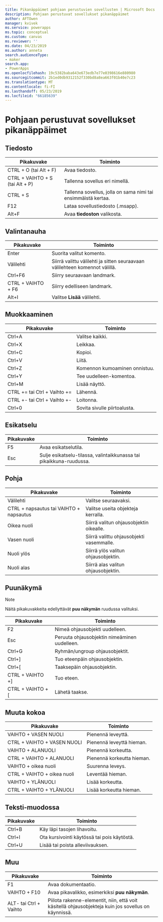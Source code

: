 ```yaml
---
title: Pikanäppäimet pohjaan perustuvien sovellusten | Microsoft Docs
description: Pohjaan perustuvat sovellukset pikanäppäimet
author: AFTOwen
manager: kvivek
ms.service: powerapps
ms.topic: conceptual
ms.custom: canvas
ms.reviewer: ''
ms.date: 04/23/2019
ms.author: anneta
search.audienceType:
- maker
search.app:
- PowerApps
ms.openlocfilehash: 19c5382baba643e673edb7e77e0398616e880980
ms.sourcegitcommit: 2b1ed0db9312152f330bd8a8ea663f01b40e7c23
ms.translationtype: MT
ms.contentlocale: fi-FI
ms.lasthandoff: 05/23/2019
ms.locfileid: "66185639"
---
```

# <a name="keyboard-shortcuts-for-canvas-apps"></a>Pohjaan perustuvat sovellukset pikanäppäimet

## <a name="file"></a>Tiedosto

| Pikakuvake | Toiminto |
|--|--|
| CTRL + O (tai Alt + F) | Avaa tiedosto. |
| CTRL + VAIHTO + S (tai Alt + P) | Tallenna sovellus eri nimellä. |
| CTRL + S | Tallenna sovellus, jolla on sama nimi tai ensimmäistä kertaa. |
| F12 | Lataa sovellustiedosto (.msapp). |
| Alt+F | Avaa **tiedoston** valikosta. |

## <a name="ribbon"></a>Valintanauha

| Pikakuvake | Toiminto |
|--|--|
| Enter | Suorita valitut komento. |
| Välilehti | Siirrä valittu välilehti ja sitten seuraavaan välilehteen komennot välillä. |
| Ctrl+F6 | Siirry seuraavaan landmark. |
| CTRL + VAIHTO + F6 | Siirry edelliseen landmark. |
| Alt+I | Valitse **Lisää** välilehti. |

## <a name="editing"></a>Muokkaaminen

| Pikakuvake | Toiminto |
|--|--|
| Ctrl+A | Valitse kaikki. |
| Ctrl+X | Leikkaa. |
| Ctrl+C | Kopioi. |
| Ctrl+V | Liitä. |
| Ctrl+Z | Komennon kumoaminen onnistuu. |
| Ctrl+Y | Tee uudelleen-komentoa. |
| Ctrl+M | Lisää näyttö. |
| CTRL += tai Ctrl + Vaihto += | Lähennä. |
| CTRL +- tai Ctrl + Vaihto +- | Loitonna. |
| Ctrl+0 | Sovita sivulle piirtoalusta. |

## <a name="preview"></a>Esikatselu

| Pikakuvake | Toiminto |
|--|--|
| F5 | Avaa esikatselutila. |
| Esc | Sulje esikatselu-tilassa, valintaikkunassa tai pikaikkuna-ruudussa.|

## <a name="canvas"></a>Pohja

| Pikakuvake | Toiminto |
|--|--|
| Välilehti | Valitse seuraavaksi. |
| CTRL + napsautus tai VAIHTO + napsautus | Valitse useita objekteja kerralla. |
| Oikea nuoli | Siirrä valitun ohjausobjektin oikealle. |
| Vasen nuoli | Siirrä valittu ohjausobjekti vasemmalle. |
| Nuoli ylös | Siirrä ylös valitun ohjausobjektin. |
| Nuoli alas | Siirrä alas valitun ohjausobjektin. |

## <a name="tree-view"></a>Puunäkymä

> [!NOTE]
> Näitä pikakuvakkeita edellyttävät **puu näkymän** ruudussa valituksi.

| Pikakuvake | Toiminto |
|--|--|
| F2 | Nimeä ohjausobjekti uudelleen. |
| Esc | Peruuta ohjausobjektin nimeäminen uudelleen. |
| Ctrl+G | Ryhmän/ungroup ohjausobjektit. |
| Ctrl+] | Tuo eteenpäin ohjausobjektin. |
| Ctrl+[ | Taaksepäin ohjausobjektin. |
| CTRL + VAIHTO +] | Tuo eteen. |
| CTRL + VAIHTO + [ | Lähetä taakse. |

## <a name="resize"></a>Muuta kokoa

| Pikakuvake | Toiminto |
|--|--|
| VAIHTO + VASEN NUOLI | Pienennä leveyttä. |
| CTRL + VAIHTO + VASEN NUOLI | Pienennä leveyttä hieman. |
| VAIHTO + ALANUOLI | Pienennä korkeutta. |
| CTRL + VAIHTO + ALANUOLI | Pienennä korkeutta hieman. |
| VAIHTO + oikea nuoli | Suurenna leveys. |
| CTRL + VAIHTO + oikea nuoli | Leventää hieman. |
| VAIHTO + YLÄNUOLI | Lisää korkeutta. |
| CTRL + VAIHTO + YLÄNUOLI | Lisää korkeutta hieman. |

## <a name="text-format"></a>Teksti-muodossa

| Pikakuvake | Toiminto |
|--|--|
| Ctrl+B  | Käy läpi tasojen lihavoitu. |
| Ctrl+I | Ota kursivointi käytössä tai pois käytöstä. |
| Ctrl+U | Lisää tai poista alleviivauksen. |

## <a name="other"></a>Muu

| Pikakuvake | Toiminto |
|--|--|
| F1 | Avaa dokumentaatio. |
| VAIHTO + F10 | Avaa pikavalikko, esimerkiksi **puu näkymän**. |
| ALT- tai Ctrl + Vaihto | Piilota rakenne-elementit, niin, että voit käsitellä ohjausobjekteja kuin jos sovellus on käynnissä. |